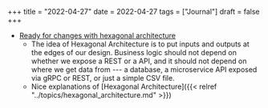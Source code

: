 +++
title = "2022-04-27"
date = 2022-04-27
tags = ["Journal"]
draft = false
+++

-   [Ready for changes with hexagonal architecture](https://netflixtechblog.com/ready-for-changes-with-hexagonal-architecture-b315ec967749)
    -   The idea of Hexagonal Architecture is to put inputs and outputs at the edges of our design. Business logic should not depend on whether we expose a REST or a API, and it should not depend on where we get data from --- a database, a microservice API exposed via gRPC or REST, or just a simple CSV file.
    -   Nice explanations of [Hexagonal Architecture]({{< relref "../topics/hexagonal_architecture.md" >}})